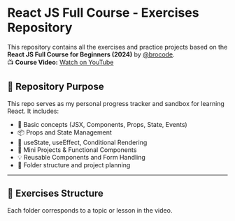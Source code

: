 # React JS Full Course - Exercises Repository

This repository contains all the exercises and practice projects based on the **React JS Full Course for Beginners (2024)** by [@brocode](https://www.youtube.com/@BroCodez).  
📺 **Course Video:** [Watch on YouTube](https://www.youtube.com/watch?v=CgkZ7MvWUAA&t=16707s)

## 📁 Repository Purpose

This repo serves as my personal progress tracker and sandbox for learning React. It includes:

- 📘 Basic concepts (JSX, Components, Props, State, Events)
- 📦 Props and State Management
- 🧠 useState, useEffect, Conditional Rendering
- 🎯 Mini Projects & Functional Components
- 💡 Reusable Components and Form Handling
- 📂 Folder structure and project planning

---

## 📌 Exercises Structure

Each folder corresponds to a topic or lesson in the video.
